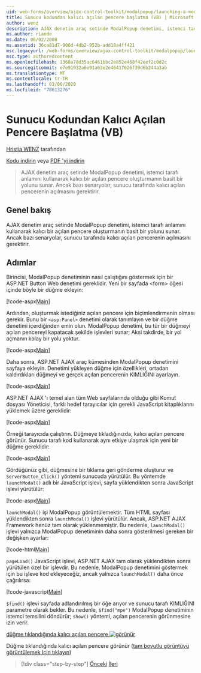 ```yaml
---
uid: web-forms/overview/ajax-control-toolkit/modalpopup/launching-a-modal-popup-window-from-server-code-vb
title: Sunucu kodundan kalıcı açılan pencere başlatma (VB) | Microsoft Docs
author: wenz
description: AJAX denetim araç setinde ModalPopup denetimi, istemci tarafı anlamını kullanarak kalıcı bir açılan pencere oluşturmanın basit bir yolunu sunar. Ancak bazı senaryolar bu t... gerektirir.
ms.author: riande
ms.date: 06/02/2008
ms.assetid: 36ca81d7-906d-4db2-952b-add18a4ff421
msc.legacyurl: /web-forms/overview/ajax-control-toolkit/modalpopup/launching-a-modal-popup-window-from-server-code-vb
msc.type: authoredcontent
ms.openlocfilehash: 1368a78d35ac6461bbc2e852e468f42eef2c0d2c
ms.sourcegitcommit: e7e91932a6e91a63e2e46417626f39d6b244a3ab
ms.translationtype: MT
ms.contentlocale: tr-TR
ms.lasthandoff: 03/06/2020
ms.locfileid: "78613276"
---
```

# <a name="launching-a-modal-popup-window-from-server-code-vb"></a>Sunucu Kodundan Kalıcı Açılan Pencere Başlatma (VB)

[Hristia WENZ](https://github.com/wenz) tarafından

[Kodu indirin](https://download.microsoft.com/download/2/4/0/24052038-f942-4336-905b-b60ae56f0dd5/ModalPopup1.vb.zip) veya [PDF 'yi indirin](https://download.microsoft.com/download/b/6/a/b6ae89ee-df69-4c87-9bfb-ad1eb2b23373/modalpopup1VB.pdf)

> AJAX denetim araç setinde ModalPopup denetimi, istemci tarafı anlamını kullanarak kalıcı bir açılan pencere oluşturmanın basit bir yolunu sunar. Ancak bazı senaryolar, sunucu tarafında kalıcı açılan pencerenin açılmasını gerektirir.

## <a name="overview"></a>Genel bakış

AJAX denetim araç setinde ModalPopup denetimi, istemci tarafı anlamını kullanarak kalıcı bir açılan pencere oluşturmanın basit bir yolunu sunar. Ancak bazı senaryolar, sunucu tarafında kalıcı açılan pencerenin açılmasını gerektirir.

## <a name="steps"></a>Adımlar

Birincisi, ModalPopup denetiminin nasıl çalıştığını göstermek için bir ASP.NET Button Web denetimi gereklidir. Yeni bir sayfada &lt;form&gt; öğesi içinde böyle bir düğme ekleyin:

[!code-aspx[Main](launching-a-modal-popup-window-from-server-code-vb/samples/sample1.aspx)]

Ardından, oluşturmak istediğiniz açılan pencere için biçimlendirmenin olması gerekir. Bunu bir `<asp:Panel>` denetimi olarak tanımlayın ve bir düğme denetimi içerdiğinden emin olun. ModalPopup denetimi, bu tür bir düğmeyi açılan pencereyi kapatacak şekilde işlevleri sunar; Aksi takdirde, bir yol açmanın kolay bir yolu yoktur.

[!code-aspx[Main](launching-a-modal-popup-window-from-server-code-vb/samples/sample2.aspx)]

Daha sonra, ASP.NET AJAX araç kümesinden ModalPopup denetimini sayfaya ekleyin. Denetimi yükleyen düğme için özellikleri, ortadan kaldırdıkları düğmeyi ve gerçek açılan pencerenin KIMLIĞINI ayarlayın.

[!code-aspx[Main](launching-a-modal-popup-window-from-server-code-vb/samples/sample3.aspx)]

ASP.NET AJAX 'ı temel alan tüm Web sayfalarında olduğu gibi Komut dosyası Yöneticisi, farklı hedef tarayıcılar için gerekli JavaScript kitaplıklarını yüklemek üzere gereklidir:

[!code-aspx[Main](launching-a-modal-popup-window-from-server-code-vb/samples/sample4.aspx)]

Örneği tarayıcıda çalıştırın. Düğmeye tıkladığınızda, kalıcı açılan pencere görünür. Sunucu tarafı kod kullanarak aynı etkiye ulaşmak için yeni bir düğme gereklidir:

[!code-aspx[Main](launching-a-modal-popup-window-from-server-code-vb/samples/sample5.aspx)]

Gördüğünüz gibi, düğmesine bir tıklama geri gönderme oluşturur ve `ServerButton_Click()` yöntemi sunucuda yürütülür. Bu yöntemde `launchModal()` adlı bir JavaScript işlevi, sayfa yüklendikten sonra JavaScript işlevi yürütülür:

[!code-aspx[Main](launching-a-modal-popup-window-from-server-code-vb/samples/sample6.aspx)]

`launchModal()` işi ModalPopup görüntülemektir. Tüm HTML sayfası yüklendikten sonra `launchModal()` işlevi yürütülür. Ancak, ASP.NET AJAX Framework henüz tam olarak yüklenmemiştir. Bu nedenle, `launchModal()` işlevi yalnızca ModalPopup denetiminin daha sonra gösterilmesi gereken bir değişken ayarlar:

[!code-html[Main](launching-a-modal-popup-window-from-server-code-vb/samples/sample7.html)]

`pageLoad()` JavaScript işlevi, ASP.NET AJAX tam olarak yüklendikten sonra yürütülen özel bir işlevdir. Bu nedenle, ModalPopup denetimini göstermek için bu işleve kod ekleyeceğiz, ancak yalnızca `launchModal()` daha önce çağrılırsa:

[!code-javascript[Main](launching-a-modal-popup-window-from-server-code-vb/samples/sample8.js)]

`$find()` işlevi sayfada adlandırılmış bir öğe arıyor ve sunucu tarafı KIMLIĞINI parametre olarak bekler. Bu nedenle, `$find("mpe")` ModalPopup denetiminin istemci temsilini döndürür; `show()` yöntemi, açılan pencerenin görünmesine izin verir.

[düğme tıklandığında kalıcı açılan pencere ![görünür](launching-a-modal-popup-window-from-server-code-vb/_static/image2.png)](launching-a-modal-popup-window-from-server-code-vb/_static/image1.png)

Düğme tıklandığında kalıcı açılan pencere görünür ([tam boyutlu görüntüyü görüntülemek Için tıklayın](launching-a-modal-popup-window-from-server-code-vb/_static/image3.png))

> [!div class="step-by-step"]
> [Önceki](positioning-a-modalpopup-cs.md)
> [İleri](using-modalpopup-with-a-repeater-control-vb.md)
